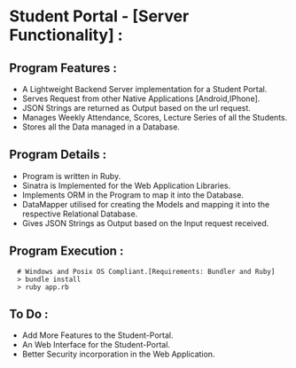 # Student Portal - [Server Functionality] :
## Program Features :
   * A Lightweight Backend Server implementation for a Student Portal.
   * Serves Request from other Native Applications [Android,IPhone].
   * JSON Strings are returned as Output based on the url request.
   * Manages Weekly Attendance, Scores, Lecture Series of all the Students.
   * Stores all the Data managed in a Database.
  
## Program Details :
   * Program is written in Ruby.
   * Sinatra is Implemented for the Web Application Libraries.
   * Implements ORM in the Program to map it into the Database.
   * DataMapper utilised for creating the Models and mapping it into the respective Relational Database.
   * Gives JSON Strings as Output based on the Input request received.

## Program Execution :
```
  # Windows and Posix OS Compliant.[Requirements: Bundler and Ruby]
  > bundle install
  > ruby app.rb
```

## To Do :
  * Add More Features to the Student-Portal.
  * An Web Interface for the Student-Portal.
  * Better Security incorporation in the Web Application.
